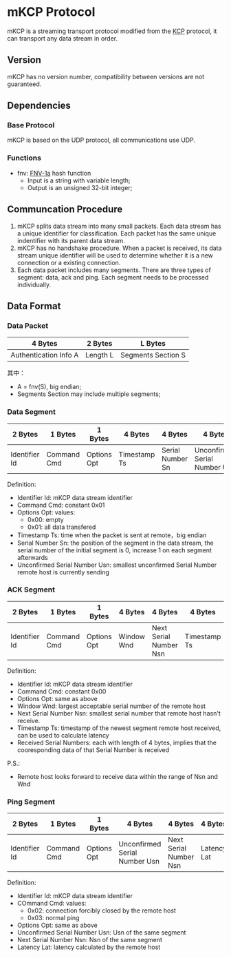 # mKCP Protocol

mKCP is a streaming transport protocol modified from the [KCP](https://github.com/skywind3000/kcp) protocol, it can transport any data stream in order.

## Version

mKCP has no version number, compatibility between versions are not guaranteed.

## Dependencies

### Base Protocol

mKCP is based on the UDP protocol, all communications use UDP.

### Functions

* fnv: [FNV-1a](https://en.wikipedia.org/wiki/Fowler%E2%80%93Noll%E2%80%93Vo_hash_function) hash function
  * Input is a string with variable length;
  * Output is an unsigned 32-bit integer;

## Communcation Procedure

1. mKCP splits data stream into many small packets. Each data stream has a unique identifier for classification. Each packet has the same unique indentifier with its parent data stream.
1. mKCP has no handshake procedure. When a packet is received, its data stream unique identifier will be used to determine whether it is a new connection or a existing connection.
1. Each data packet includes many segments. There are three types of segment: data, ack and ping. Each segment needs to be processed individually.

## Data Format

### Data Packet

| 4 Bytes               | 2 Bytes  | L Bytes            |
|-----------------------|----------|--------------------|
| Authentication Info A | Length L | Segments Section S |

其中：

* A = fnv(S), big endian;
* Segments Section may include multiple segments;

### Data Segment

| 2 Bytes       | 1 Bytes     | 1 Bytes     | 4 Bytes      | 4 Bytes          | 4 Bytes                       | 2 Bytes  | L Bytes |
|---------------|-------------|-------------|--------------|------------------|-------------------------------|----------|---------|
| Identifier Id | Command Cmd | Options Opt | Timestamp Ts | Serial Number Sn | Unconfirmed Serial Number Usn | Length L | Data    |

Definition:

* Identifier Id: mKCP data stream identifier
* Command Cmd: constant 0x01
* Options Opt: values:
  * 0x00: empty
  * 0x01: all data transfered
* Timestamp Ts: time when the packet is sent at remote，big endian
* Serial Number Sn: the position of the segment in the data stream, the serial number of the initial segment is 0, increase 1 on each segment afterwards
* Unconfirmed Serial Number Usn: smallest unconfirmed Serial Number remote host is currently sending

### ACK Segment

| 2 Bytes       | 1 Bytes     | 1 Bytes     | 4 Bytes    | 4 Bytes                | 4 Bytes      | 2 Bytes  | L * 4 Bytes             |
|---------------|-------------|-------------|------------|------------------------|--------------|----------|-------------------------|
| Identifier Id | Command Cmd | Options Opt | Window Wnd | Next Serial Number Nsn | Timestamp Ts | Length L | Received Serial Numbers |

Definition:

* Identifier Id: mKCP data stream identifier
* Command Cmd: constant 0x00
* Options Opt: same as above
* Window Wnd: largest acceptable serial number of the remote host
* Next Serial Number Nsn: smallest serial number that remote host hasn't receive.
* Timestamp Ts: timestamp of the newest segment remote host received, can be used to calculate latency
* Received Serial Numbers: each with length of 4 bytes, implies that the cooresponding data of that Serial Number is received

P.S.:

* Remote host looks forward to receive data within the range of Nsn and Wnd

### Ping Segment

| 2 Bytes       | 1 Bytes     | 1 Bytes     | 4 Bytes                       | 4 Bytes                | 4 Bytes     |
|---------------|-------------|-------------|-------------------------------|------------------------|-------------|
| Identifier Id | Command Cmd | Options Opt | Unconfirmed Serial Number Usn | Next Serial Number Nsn | Latency Lat |

Definition:

* Identifier Id: mKCP data stream identifier
* COmmand Cmd: values:
  * 0x02: connection forcibly closed by the remote host
  * 0x03: normal ping
* Options Opt: same as above
* Unconfirmed Serial Number Usn: Usn of the same segment
* Next Serial Number Nsn: Nsn of the same segment
* Latency Lat: latency calculated by the remote host

